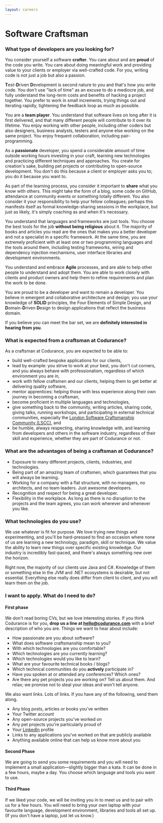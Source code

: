 ```yaml
---
layout: careers
---
```


# Software Craftsman

### What type of developers are you looking for?

You consider yourself a software **crafter**. You care about and are **proud** of the code you write. You care about doing meaningful work and providing value to your clients or employer via well-crafted code. For you, writing code is not just a job but also a passion.

**T**est-**D**riven **D**evelopment is second nature to you and that's how you write code. You don't use "lack of time" as an excuse to do a mediocre job, and fully understand the long-term costs and benefits of hacking a project together. You prefer to work in small increments, trying things out and iterating rapidly, tightening the feedback loop as much as possible.

You are a **team player**. You understand that software lives on long after it is first delivered, and that many different people will contribute to it over its lifetime. You enjoy working with other people, including other coders but also designers, business analysts, testers and anyone else working on the same project. You enjoy frequent collaboration, including pair-programming.

As a **passionate** developer, you spend a considerable amount of time outside working hours investing in your craft, learning new technologies and practicing different techniques and approaches. You create for creation's sake, building pet projects or contributing to open-source development. You don't do this because a client or employer asks you to; you do it because you want to.

As part of the learning process, you consider it important to **share** what you know with others. This might take the form of a blog, some code on GitHub, attendance at community events or something totally different. You also consider it your responsibility to help your fellow colleagues; perhaps this manifests itself as formal knowledge-sharing sessions in the workplace, but just as likely, it's simply coaching as and when it's necessary.

You understand that languages and frameworks are just tools. You choose the best tools for the job **without being religious** about it. The majority of books and articles you read are the ones that makes you a better developer and not a specialist in a specific framework. At the same time, you are extremely proficient with at least one or two programming languages and the tools around them, including testing frameworks, wiring and dependency injection mechanisms, user interface libraries and development environments.

You understand and embrace **Agile** processes, and are able to help other people to understand and adopt them. You are able to work closely with clients and product owners and help them to refine requirements and plan the work to be done.

You are proud to be a developer and want to remain a developer. You believe in emergent and collaborative architecture and design; you use your knowledge of **SOLID** principles, the Four Elements of Simple Design, and **D**omain-**D**riven **D**esign to design applications that reflect the business domain.

If you believe you can meet the bar set, we are **definitely interested in hearing from you**.

### What is expected from a craftsman at Codurance?

As a craftsman at Codurance, you are expected to be able to:

  * build well-crafted bespoke applications for our clients,
  * lead by example: you strive to work at your best, you don't cut corners, and you always behave with professionalism, regardless of which environment you are in,
  * work with fellow craftsmen and our clients, helping them to get better at delivering quality software,
  * mentor apprentices: helping those with less experience along their own journey in becoming a craftsman,
  * become proficient in multiple languages and technologies,
  * give something back to the community, writing articles, sharing code, giving talks, running workshops, and participating in external technical communities, especially the [London Software Craftsmanship Community (LSCC)](http://londonswcraft.com), and
  * be humble, always respecting, sharing knowledge with, and learning from developers and others in the software industry, regardless of their skill and experience, whether they are part of Codurance or not.

### What are the advantages of being a craftsman at Codurance?

  * Exposure to many different projects, clients, industries, and technologies.
  * Being part of an amazing team of craftsmen, which guarantees that you will always be learning.
  * Working for a company with a flat structure, with no managers, no architects, and no team leaders. Just awesome developers.
  * Recognition and respect for being a great developer.
  * Flexibility in the workplace. As long as there is no disruption to the projects and the team agrees, you can work wherever and whenever you like.

### What technologies do you use?

We use whatever is fit for purpose. We love trying new things and experimenting, and you'll be hard-pressed to find an occasion where none of us are learning a new technology, paradigm, skill or technique. We value the ability to learn new things over specific existing knowledge. Our industry is incredibly fast-paced, and there's always something new over the horizon.

Right now, the majority of our clients use Java and C#. Knowledge of them or something else in the JVM and .NET ecosystems is desirable, but not essential. Everything else really does differ from client to client, and you will learn them on the job.

### I want to apply. What do I need to do?

#### First phase

We don't read boring CVs, but we love interesting stories. If you think Codurance is for you, **drop us a line at [hello@codurance.com](mailto:hello@codurance.com)** with a brief description of who you are. Things we want to hear about include:

  * How passionate are you about software?
  * What does software craftsmanship mean to you?
  * With which technologies are you comfortable?
  * Which technologies are you currently learning?
  * Which technologies would you like to learn?
  * What are your favourite technical books / blogs?
  * Which technical communities do you **actively** participate in?
  * Have you spoken at or attended any conferences? Which ones?
  * Are there any pet projects you are working on? Tell us about them. And relax; we promise not to steal your ideas and won't tell anyone.

We also want links. Lots of links. If you have any of the following, send them along.

  * Any blog posts, articles or books you've written
  * Your Twitter account
  * Any open-source projects you've worked on
  * Any pet projects you're particularly proud of
  * Your [LinkedIn](http://www.linkedin.com) profile
  * Links to any applications you've worked on that are publicly available
  * Anything available online that can help us know more about you

#### Second Phase

We are going to send you some requirements and you will need to implement a small application—slightly bigger than a kata. It can be done in a few hours, maybe a day. You choose which language and tools you want to use.

#### Third Phase

If we liked your code, we will be inviting you in to meet us and to pair with us for a few hours. You will need to bring your own laptop with your favourite language, development environment, libraries and tools all set up. (If you don't have a laptop, just let us know.)
